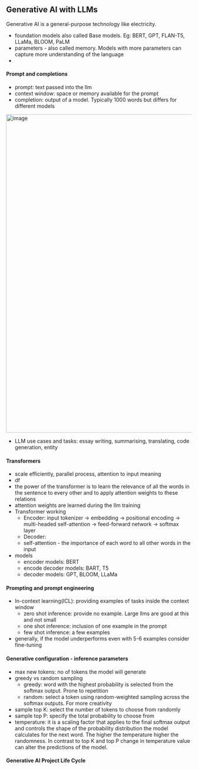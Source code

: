 ## Generative AI with LLMs

Generative AI is a general-purpose technology like electricity.

- foundation models also called Base models. Eg: BERT, GPT, FLAN-T5, LLaMa, BLOOM, PaLM
- parameters - also called memory. Models with more parameters can capture more understanding of the language
- 
#### Prompt and completions
- prompt: text passed into the llm
- context window: space or memory available for the prompt
- completion: output of a model. Typically 1000 words but differs for different models
<img width="862" alt="image" src="https://github.com/sathyanaravind/Generative-AI-with-Large-Language-Models/assets/77285092/7d6157a9-2894-44ba-a26c-beb964526249">

- LLM use cases and tasks: essay writing, summarising, translating, code generation, entity


#### Transformers
- scale efficiently, parallel process, attention to input meaning
- df
-   the power of the transformer is to learn the relevance of all the words in the sentence to every other and to apply attention weights to these relations
-   attention weights are learned during the llm training
-   Transformer working
    - Encoder: input tokenizer -> embedding -> positional encoding -> multi-headed self-attention -> feed-forward network -> softmax layer
    - Decoder: 
    - self-attention - the importance of each word to all other words in the input
- models
  - encoder models: BERT
  - encode decoder models: BART, T5
  - decoder models: GPT, BLOOM, LLaMa

#### Prompting and prompt engineering
- In-context learning(ICL): providing examples of tasks inside the context window
  - zero shot inference: provide no example. Large llms are good at this and not small
  - one shot inference: inclusion of one example in the prompt
  - few shot inference: a few examples
- generally, if the model underperforms even with 5-6 examples consider fine-tuning

#### Generative configuration - inference parameters
- max new tokens: no of tokens the model will generate
- greedy vs random sampling
    - greedy: word with the highest probability is selected from the softmax output. Prone to repetition
    - random: select a token using random-weighted sampling across the softmax outputs. For more creativity
- sample top K: select the number of tokens to choose from randomly
- sample top P: specify the total probability to choose from
- temperature: it is a scaling factor that applies to the final softmax output and controls the shape of the probability distribution the model calculates for the next word. The higher the temperature higher the randomness. In contrast to top K and top P change in temperature value can alter the predictions of the model.

#### Generative AI Project Life Cycle

